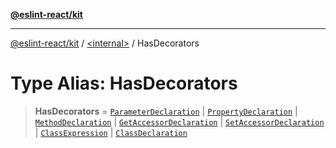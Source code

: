 [**@eslint-react/kit**](../../README.md)

***

[@eslint-react/kit](../../README.md) / [\<internal\>](../README.md) / HasDecorators

# Type Alias: HasDecorators

> **HasDecorators** = [`ParameterDeclaration`](../interfaces/ParameterDeclaration.md) \| [`PropertyDeclaration`](../interfaces/PropertyDeclaration.md) \| [`MethodDeclaration`](../interfaces/MethodDeclaration.md) \| [`GetAccessorDeclaration`](../interfaces/GetAccessorDeclaration.md) \| [`SetAccessorDeclaration`](../interfaces/SetAccessorDeclaration.md) \| [`ClassExpression`](../interfaces/ClassExpression-1.md) \| [`ClassDeclaration`](../interfaces/ClassDeclaration.md)
